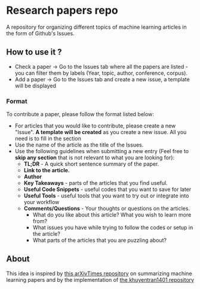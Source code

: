# Research papers repo

A repository for organizing different topics of machine learning articles in the form of Github's Issues.

## How to use it ?

* Check a paper -> Go to the Issues tab where all the papers are listed - you can filter them by labels (Year, topic, author, conference, corpus). 
* Add a paper -> Go to the Issues tab and create a new issue, a template will be displayed

### Format
To contribute a paper, please follow the format listed below:

* For articles that you would like to contribute, please create a new "Issue". **A template will be created** as you create a new issue. All you need is to fill in the section
* Use the name of the article as the title of the Issues.
* Use the following guidelines when submitting a new entry (Feel free to **skip any section** that is not relevant to what you are looking for):
  * **TL;DR** - A quick short sentence summary of the paper.
  * **Link to the article.**
  * **Author**
  * **Key Takeaways** - parts of the articles that you find useful.
  * **Useful Code Snippets** - useful codes that you want to save for later
  * **Useful Tools** - useful tools that you want to try out or integrate into your workflow
  * **Comments/Questions** - Your thoughts or questions on the articles. 
    * What do you like about this article? What you wish to learn more from?
    * What issues you have while trying to follow the codes or setup in the article?
    * What parts of the articles that you are puzzling about?
    
## About

This idea is inspired by [this arXivTimes repository](https://github.com/yutarochan/arXivTimes) on summarizing machine learning papers and by the implementation of [the khuyentran1401 repository](https://github.com/khuyentran1401/machine-learning-articles) 

